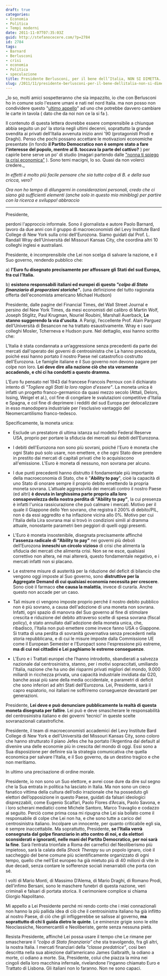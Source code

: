 ```yaml
---
draft: true
categories:
- Economia
- Politica
- Tempi moderni
date: 2011-11-07T07:35:03Z
guid: http://stefanocecere.com/?p=2784
id: 2784
tags:
- Barnard
- Berlusconi
- crisi
- economia
- Politica
- speculazione
title: Presidente Berlusconi, per il bene dell’Italia, NON SI DIMETTA.
slug: /2011/11/presidente-berlusconi-per-il-bene-dellitalia-non-si-dimetta/
---
```


_lo so, molti amici sospetteranno che sia impazzito, io che con Berlusconi ho in comune solo l'essere umani e nati nel nord Italia. ma non posso non condividere questo "[ultimo appello](http://paolobarnard.info/intervento_mostra_go.php?id=257)" ad uno che potrebbe davvero cambiare le carte in tavola ( dato che da noi non ce la si fa ).
  
Il contenuto di questa lettera dovrebbe essere comprensibile a chiunque abbia seguito un po' la storia negli ultimi decenni, soprattutto la grande svendita ai privati dell'Italia avvenuta inizio anni '90 (protagonisti Prodi e Draghi). Penso che pochi possano accettare le motivazioni economiche presentate (in fondo **il Partito Democratico non è sempre stato a fare l'interesse del popolo, mentre al B. toccava la parte del cattivo?** ) per capirle bene serve un po' di studio (magari partendo dalle ["nonna ti spiego la crisi economica"](http://stefanocecere.com/2011/10/24/vi-spiego-la-crisi-economica/ "Vi spiego la crisi economica") ). Sono temi macigni, lo so. Quasi da non volerci credere._
  
_In effetti è molto più facile pensare che sia tutta colpa di B. e della sua cricca, vero?_
  
_Ora non ho tempo di dilungarmi in considerazioni personali, credo che ci siano già sufficienti elementi (anche solo in questo mio miniblog) per partire con la ricerca e sviluppo! abbraccio_

- - - - -

Presidente,

perdoni l'approccio informale. Sono il giornalista e autore Paolo Barnard, lavoro da due anni con il gruppo di macroeconomisti del Levy Institute Bard College di New York sulla crisi dell'Eurozona. Siamo guidati dal Prof. L. Randall Wray dell’Università del Missouri Kansas City, che coordina altri 10 colleghi inglesi e australiani.

Presidente, è incomprensibile che Lei non scelga di salvare la nazione, e il Suo governo, rendendo pubblico che:

a) **l'Euro fu disegnato precisamente per affossare gli Stati del sud Europa, fra cui l’Italia.**

b) **esistono responsabili italiani ed europei di questo _"colpo di Stato finanziario di proporzioni storiche"_.** (una definizione del tutto ragionata offerta dell'economista americano Michael Hudson)

Presidente, dalle pagine del Financial Times, del Wall Street Journal e persino del New York Times, da mesi economisti del calibro di Martin Wolf, Joseph Stiglitz, Paul Krugman, Nouriel Roubini, Marshall Auerback, **Le stanno suggerendo la via d'uscita**. A Parigi, l’eccellente Prof. Alain Parguez dell’Università di Besancon ne ha trattato esaustivamente. Wray e i suoi colleghi Mosler, Tcherneva e Hudson pure. Nel dettaglio, essi hanno scritto che:

L'Italia è stata condannata a un’aggressione senza precedenti da parte dei mercati dall'operato dei governi di centrosinistra che La hanno preceduta, poiché essi hanno portato il nostro Paese nel catastrofico costrutto dell'Eurozona. Le famiglie italiane e il Suo governo non devono pagare per colpe non loro. **Lei deve dire alla nazione ciò che sta veramente accadendo, e chi ci ha condotti a questo dramma.**

L'Euro fu pensato nel 1943 dal francese Francois Perroux con il dichiarato intento di _"Togliere agli Stati la loro ragion d'essere"_. La moneta unica è infatti un progetto franco-germanico da quasi mezzo secolo (Attali, Delors, Issing, Weigel et al.), col fine di congelare le svalutazioni competitive d'Italia e Spagna, e col fine di deprimere i redditi del sud Europa per delocalizzare in esso manodopera industriale per l'esclusivo vantaggio del Neomercantilismo franco-tedesco.

Specificamente, la moneta unica:

- Esclude un prestatore di ultima istanza sul modello Federal Reserve USA, proprio per portare la sfiducia dei mercati sui debiti dell'Eurozona.

- I debiti dell'Eurozona non sono più sovrani, poiché l'Euro è moneta che ogni Stato può solo usare, non emettere, e che ogni Stato deve prendere in prestito dai mercati di capitali privati che lo acquisiscono all'emissione. L'Euro è moneta di nessuno, non sovrana per alcuno.

- I due punti precedenti hanno distrutto il fondamentale più importante della macroeconomia di Stato, che è "**Ability to pay**", cioè la capacità di uno Stato di onorare sempre il proprio debito emettendo la propria moneta sovrana. L’attuale aggressività dei mercati contro il nostro Paese (ed altri) **è dovuta in larghissima parte proprio alla loro consapevolezza della nostra perdita di "Ability to pay"**, la cui presenza è infatti l'unica rassicurazione che può calmare i mercati. Motivo per il quale il Giappone dello Yen sovrano, che registra il 200% di debito/PIL, non è da essi aggredito e ha inflazione vicina allo 0%. Motivo per cui l'Italia della Lira sovrana mai si trovò in condizioni simili al dramma attuale, nonostante parametri ben peggiori di quelli oggi presenti.

- L'Euro è moneta insostenibile, disegnata precisamente affinché **l'assenza radicale di "Ability to pay"** nei governi più deboli dell’Eurozona **inneschi un circolo vizioso** di crisi che alimenta la sfiducia dei mercati che alimenta crisi. Non se ne esce, qualsiasi correttivo non altera, né mai altererà, questo fondamentale negativo, e i mercati infatti non si placano.

- Le estreme misure di austerità per la riduzione del deficit di bilancio che vengono oggi imposte al Suo governo, sono **distruttive per la Aggregate Demand di cui qualsiasi economia necessita per crescere**. Sono cioè il farmaco **che causa la malattia**, invece di curarla. Anche questo non accade per un caso.

- Tali misure ci vengono imposte proprio perché il nostro debito pubblico non è più sovrano, a causa dell'adozione di una moneta non sovrana. Infatti, ogni spazio di manovra del Suo governo al fine di stimolare crescita e riduzione del debito attraverso scelte di spesa sovrana (fiscal policy), è stato annullato dall'adozione della moneta unica, che, ribadisco, l'Italia non può emettere come invece fanno USA o Giappone. Si tratta di una perdita di sovranità governativa senza precedenti nella storia repubblicana, e di cui le misure imposte dalla Commissione UE come il European Semester e l'Europact sono l'espressione più estreme, **ma di cui noi cittadini e Lei paghiamo le estreme conseguenze**.

- L'Euro e i Trattati europei che l’hanno introdotto, sbandierati a salvezza nazionale dal centrosinistra, stanno, per i motivi sopraccitati, umiliando l'Italia, nazione che ha uno dei risparmi privati migliori del mondo, 9.000 miliardi in ricchezza privata, una capacità industriale invidiata dai G20, banche assai più sane della media occidentale, e parametri di deficit che sono inferiori ad altri Stati dell'Eurozona. Lei, Presidente, sarà il capro espiatorio, noi italiani ne soffriremo conseguenze devastanti per generazioni.

Presidente, **Lei deve e può denunciare pubblicamente la realtà di questa moneta disegnata per fallire**. Lei può e deve smascherare le responsabilità del centrosinistra italiano e dei governi &#8216;tecnici' in queste scelte sovranazionali catastrofiche.

Presidente, il team di macroeconomisti accademici del Levy Institute Bard College di New York e dell'Università del Missouri Kansas City, sono coloro che hanno strutturato il piano Jefes che ha portato l'Argentina dal default al divenire una delle economie più in crescita del mondo di oggi. Essi sono a Sua disposizione per definire sia la strategia comunicativa che quella economica per salvare l'Italia, e il Suo governo, da un destino tragico e che non meritiamo.

In ultimo una precisazione di ordine morale.

Presidente, io non sono un Suo elettore, e avrei cose dure da dire sul segno che la Sua entrata in politica ha lasciato in Italia. Ma non sono un cieco fanatico vittima della cultura dell’odio irrazionale che ha posseduto gli elettori dell’opposizione in questo Paese, guidati da falsari ideologici disprezzabili, come Eugenio Scalfari, Paolo Flores d’Arcais, Paolo Savona, e i loro scherani mediatici come Michele Santoro, Marco Travaglio e codazzo al seguito. Perciò come prima cosa mi ripugna che Lei sia bollato come il responsabile di colpe che Lei non ha, e che sono tutte a carico del centrosinistra italiano. Incolpare un innocente, per quanto criticabile egli sia, è sempre inaccettabile. Ma soprattutto, Presidente, **se l’Italia verrà consegnata dal golpe finanziario in atto contro di noi, e da elettori sconsiderati e ignoranti, nelle mani del Partito Democratico, per noi sarà la fine**. Sarà l’entrata trionfale a Roma dei carnefici del Neoliberismo più impietoso, sarà la calata della _Shock Therapy_ su un popolo ignaro, cioè il saccheggio del bene comune più scientificamente organizzato di ogni tempo, quello che nell’Est europeo ha già mietuto più di 40 milioni di vite in due decadi, senza contare le sofferenze sociali inenarrabili che porta con sé.

I volti di Mario Monti, di Massimo D’Alema, di Mario Draghi, di Romano Prodi, dell’infimo Bersani, sono le maschere funebri di questa nazione, veri criminali e falsari di portata storica. Il cerimoniere complice si chiama Giorgio Napolitano.

Mi appello a Lei Presidente perché mi rendo conto che i miei connazionali non hanno la più pallida idea di ciò che il centrosinistra italiano ha già inflitto al nostro Paese, di ciò che gli infliggerebbe se salisse al governo, **ma soprattutto di chi li guida dietro le quinte**. Le eminenze grigie sono le elite Neoclassiche, Neomercantili e Neoliberiste, gente senza nessuna pietà.

Resista Presidente, affinché Lei possa usare il tempo che Le rimane per smascherare il _“colpo di Stato finanziario”_ che sta travolgendo, fra gli altri, la nostra Italia. I mercati finanziari della _“classe predatrice”_, così ben descritta nella sua abiezione dall’americano James Galbraith, la odiano a morte, ci odiano a morte. Sia, Presidente, colui che piazza la mina nei cingoli della loro macchina infernale, rivelandone l’inganno chiamato Euro e Trattato di Lisbona. Gli italiani non lo faranno. Non ne sono capaci.